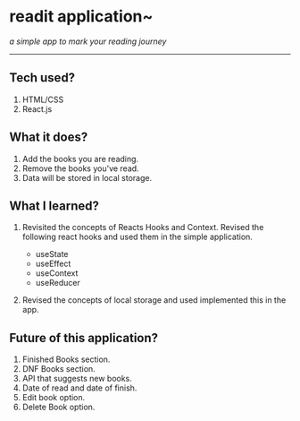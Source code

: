 # readit application~

_a simple app to mark your reading journey_

---

## Tech used?

1. HTML/CSS
2. React.js

## What it does?

1. Add the books you are reading.
2. Remove the books you've read.
3. Data will be stored in local storage.

## What I learned?

1. Revisited the concepts of Reacts Hooks and Context. Revised the following react hooks and used them in the simple application.

   - useState
   - useEffect
   - useContext
   - useReducer

2. Revised the concepts of local storage and used implemented this in the app.

## Future of this application?

1. Finished Books section.
2. DNF Books section.
3. API that suggests new books.
4. Date of read and date of finish.
5. Edit book option.
6. Delete Book option.
